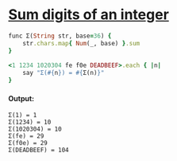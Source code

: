[1]: https://rosettacode.org/wiki/Sum_digits_of_an_integer

# [Sum digits of an integer][1]

```ruby
func Σ(String str, base=36) {
    str.chars.map{ Num(_, base) }.sum
}
 
<1 1234 1020304 fe f0e DEADBEEF>.each { |n|
    say "Σ(#{n}) = #{Σ(n)}"
}
```

#### Output:
```
Σ(1) = 1
Σ(1234) = 10
Σ(1020304) = 10
Σ(fe) = 29
Σ(f0e) = 29
Σ(DEADBEEF) = 104
```